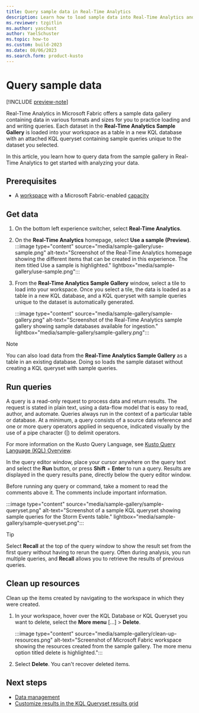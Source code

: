```yaml
---
title: Query sample data in Real-Time Analytics
description: Learn how to load sample data into Real-Time Analytics and explore it using sample queries in a KQL queryset. 
ms.reviewer: tzgitlin
ms.author: yaschust
author: YaelSchuster
ms.topic: how-to
ms.custom: build-2023
ms.date: 08/06/2023
ms.search.form: product-kusto
---
```


# Query sample data

[!INCLUDE [preview-note](../includes/preview-note.md)]

Real-Time Analytics in Microsoft Fabric offers a sample data gallery containing data in various formats and sizes for you to practice loading and and writing queries. Each dataset in the **Real-Time Analytics Sample Gallery** is loaded into your workspace as a table in a new KQL database with an attached KQL queryset containing sample queries unique to the dataset you selected.

In this article, you learn how to query data from the sample gallery in Real-Time Analytics to get started with analyzing your data.

## Prerequisites

* A [workspace](../get-started/create-workspaces.md) with a Microsoft Fabric-enabled [capacity](../enterprise/licenses.md#capacity)

## Get data

1. On the bottom left experience switcher, select **Real-Time Analytics**.
1. On the **Real-Time Analytics** homepage, select **Use a sample (Preview)**.
    :::image type="content" source="media/sample-gallery/use-sample.png" alt-text="Screenshot of the Real-Time Analytics homepage showing the different items that can be created in this experience. The item titled Use a sample is highlighted." lightbox="media/sample-gallery/use-sample.png":::
1. From the **Real-Time Analytics Sample Gallery** window, select a tile to load into your workspace. Once you select a tile, the data is loaded as a table in a new KQL database, and a KQL queryset with sample queries unique to the dataset is automatically generated.

    :::image type="content" source="media/sample-gallery/sample-gallery.png" alt-text="Screenshot of the Real-Time Analytics sample gallery showing sample databases available for ingestion."  lightbox="media/sample-gallery/sample-gallery.png":::

> [!NOTE]
> You can also load data from the **Real-Time Analytics Sample Gallery** as a table in an existing database. Doing so loads the sample dataset without creating a KQL queryset with sample queries.

## Run queries

A query is a read-only request to process data and return results. The request is stated in plain text, using a data-flow model that is easy to read, author, and automate. Queries always run in the context of a particular table or database. At a minimum, a query consists of a source data reference and one or more query operators applied in sequence, indicated visually by the use of a pipe character (|) to delimit operators.

For more information on the Kusto Query Language, see [Kusto Query Language (KQL) Overview](/azure/data-explorer/kusto/query/index?context=/fabric/context/context).

In the query editor window, place your cursor anywhere on the query text and select the **Run** button, or press **Shift** + **Enter** to run a query. Results are displayed in the query results pane, directly below the query editor window.

Before running any query or command, take a moment to read the comments above it. The comments include important information.

:::image type="content" source="media/sample-gallery/sample-queryset.png" alt-text="Screenshot of a sample KQL queryset showing sample queries for the Storm Events table." lightbox="media/sample-gallery/sample-queryset.png":::

> [!TIP]
> Select **Recall** at the top of the query window to show the result set from the first query without having to rerun the query. Often during analysis, you run multiple queries, and **Recall** allows you to retrieve the results of previous queries.

## Clean up resources

Clean up the items created by navigating to the workspace in which they were created.

1. In your workspace, hover over the KQL Database or KQL Queryset you want to delete, select the **More menu** [...] > **Delete**.

    :::image type="content" source="media/sample-gallery/clean-up-resources.png" alt-text="Screenshot of Microsoft Fabric workspace showing the resources created from the sample gallery. The more menu option titled delete is highlighted.":::

1. Select **Delete**. You can't recover deleted items.

## Next steps

* [Data management](data-management.md)
* [Customize results in the KQL Queryset results grid](customize-results.md)

